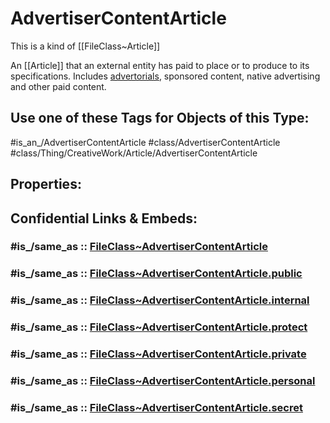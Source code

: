 ﻿---
excludes: 
extends: FileClass~Thing/FileClass~CreativeWork/FileClass~Article
fields: []
icon: link-2
limit: 9
mapWithTag: true
tagNames:
- class/AdvertiserContentArticle
- class/Thing/CreativeWork/Article/AdvertiserContentArticle
- is_an_/AdvertiserContentArticle
- schema-org/AdvertiserContentArticle
tags:
- class/FileClass
- class/AdvertiserContentArticle
- '#is_an_/AdvertiserContentArticle'
- class/Thing/CreativeWork/Article/AdvertiserContentArticle
version: 2.0
---

# AdvertiserContentArticle
This is a kind of [[FileClass~Article]]

An [[Article]] that an external entity has paid to place or to produce to its specifications. Includes [advertorials](https://en.wikipedia.org/wiki/Advertorial), sponsored content, native advertising and other paid content.


## Use one of these Tags for Objects of this Type:

#is_an_/AdvertiserContentArticle
#class/AdvertiserContentArticle
#class/Thing/CreativeWork/Article/AdvertiserContentArticle

## Properties:


## Confidential Links & Embeds: 

### #is_/same_as :: [FileClass~AdvertiserContentArticle](/_Standards/fileClass/FileClass~Thing/FileClass~CreativeWork/FileClass~Article/FileClass~AdvertiserContentArticle.md) 

### #is_/same_as :: [FileClass~AdvertiserContentArticle.public](/_public/fileClass/FileClass~Thing/FileClass~CreativeWork/FileClass~Article/FileClass~AdvertiserContentArticle.public.md) 

### #is_/same_as :: [FileClass~AdvertiserContentArticle.internal](/_internal/fileClass/FileClass~Thing/FileClass~CreativeWork/FileClass~Article/FileClass~AdvertiserContentArticle.internal.md) 

### #is_/same_as :: [FileClass~AdvertiserContentArticle.protect](/_protect/fileClass/FileClass~Thing/FileClass~CreativeWork/FileClass~Article/FileClass~AdvertiserContentArticle.protect.md) 

### #is_/same_as :: [FileClass~AdvertiserContentArticle.private](/_private/fileClass/FileClass~Thing/FileClass~CreativeWork/FileClass~Article/FileClass~AdvertiserContentArticle.private.md) 

### #is_/same_as :: [FileClass~AdvertiserContentArticle.personal](/_personal/fileClass/FileClass~Thing/FileClass~CreativeWork/FileClass~Article/FileClass~AdvertiserContentArticle.personal.md) 

### #is_/same_as :: [FileClass~AdvertiserContentArticle.secret](/_secret/fileClass/FileClass~Thing/FileClass~CreativeWork/FileClass~Article/FileClass~AdvertiserContentArticle.secret.md)

